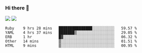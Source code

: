 ### Hi there 👋

<!--
**sasharevzin/sasharevzin** is a ✨ _special_ ✨ repository because its `README.md` (this file) appears on your GitHub profile.

Here are some ideas to get you started:

- 🔭 I’m currently working on ...
- 🌱 I’m currently learning ...
- 👯 I’m looking to collaborate on ...
- 🤔 I’m looking for help with ...
- 💬 Ask me about ...
- 📫 How to reach me: ...
- 😄 Pronouns: ...
- ⚡ Fun fact: ...
-->

![](https://yusufozturk.vercel.app/api?username=sasharevzin&hide_title=true&include_all_commits=true&count_private=true&show_icons=true) ![](https://yusufozturk.vercel.app/api/top-langs/?username=sasharevzin&layout=compact&langs_count=10&hide=apacheconf,coffeescript)

<!--START_SECTION:waka-->
```text
Ruby    9 hrs 28 mins   ███████████████░░░░░░░░░░   59.57 % 
YAML    4 hrs 37 mins   ███████▒░░░░░░░░░░░░░░░░░   29.05 % 
ERB     1 hr            █▓░░░░░░░░░░░░░░░░░░░░░░░   06.32 % 
Other   14 mins         ▒░░░░░░░░░░░░░░░░░░░░░░░░   01.51 % 
HTML    9 mins          ▒░░░░░░░░░░░░░░░░░░░░░░░░   00.95 % 
```
<!--END_SECTION:waka-->
